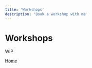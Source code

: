 ```yaml
---
title: 'Workshops'
description: 'Book a workshop with me'
---
```


# Workshops

WIP

<Icon name="icon-park-twotone:home"></Icon> [Home](/)

